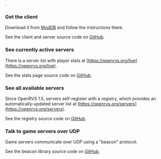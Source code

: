 .

### Get the client

Download it from [ModDB](https://www.moddb.com/games/tom-clancys-rainbow-six-3-raven-shield/downloads/raven-shield-openrvs-patch-v15) and follow the instructions there.

See the client and server source code on [GitHub](https://github.com/OpenRVS-devs/OpenRVS).

### See currently active servers

There is a server list with player stats at [https://openrvs.org/live](https://openrvs.org/live).

See the stats page source code on [GitHub](https://github.com/willroberts/openrvs-stats).

### See all available servers

Since OpenRVS 1.5, servers self-register with a registry, which provides an automatically-updated server list at [https://openrvs.org/servers](https://openrvs.org/servers).

See the registry source code on [GitHub](https://github.com/willroberts/openrvs-registry).

### Talk to game servers over UDP

Game servers communicate over UDP using a "beacon" protocol.

See the beacon library source code on [GitHub](https://github.com/willroberts/openrvs-beacon).
